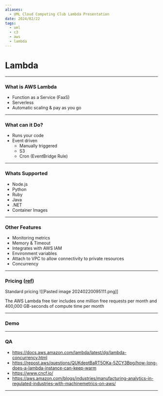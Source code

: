 ```yaml
---
aliases:
  - UML Cloud Computing Club Lambda Presentation
date: 2024/02/22
tags:
  - uml
  - c3
  - aws
  - lambda
---
```

# Lambda
---
### What is AWS Lambda

- Function as a Service (FaaS)
- Serverless
- Automatic scaling & pay as you go

---
### What can it Do?

- Runs your code
- Event driven
    - Manually triggered
    - S3
    - Cron (EventBridge Rule)

---
### Whats Supported
- Node.js
- Python
- Ruby
- Java
- .NET
- Container Images

---
### Other Features
- Monitoring metrics
- Memory & Timeout
- Integrates with AWS IAM
- Environment variables
- Attach to VPC to allow connectivity to private resources
- Concurrency

---
### Pricing ([ref](https://aws.amazon.com/lambda/pricing/))

Standard pricing
![[Pasted image 20240220095111.png]]

The AWS Lambda free tier includes one million free requests per month and 400,000 GB-seconds of compute time per month

---
### Demo

---
### QA

- https://docs.aws.amazon.com/lambda/latest/dg/lambda-concurrency.html
- https://repost.aws/questions/QUKdeptBaRT5OKa-5ZCY3Bpg/how-long-does-a-lambda-instance-can-keep-warm
- https://www.cncf.io/
- https://aws.amazon.com/blogs/industries/manufacturing-analytics-in-regulated-industries-with-machinemetrics-on-aws/

---
